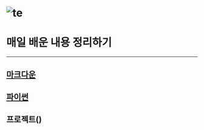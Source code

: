 



# ![te](assets/meme.png)

# 매일 배운 내용 정리하기

---

## [마크다운](assets/github.md)

## [파이썬](python/python.md)

## 프로젝트()















